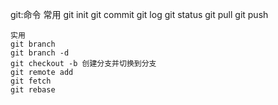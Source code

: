 git:命令 
	常用 
	git init
	git commit 
	git log 
	git status 
	git pull
	git push

	实用
	git branch
	git branch -d 
	git checkout -b 创建分支并切换到分支
	git remote add 
	git fetch
	git rebase
